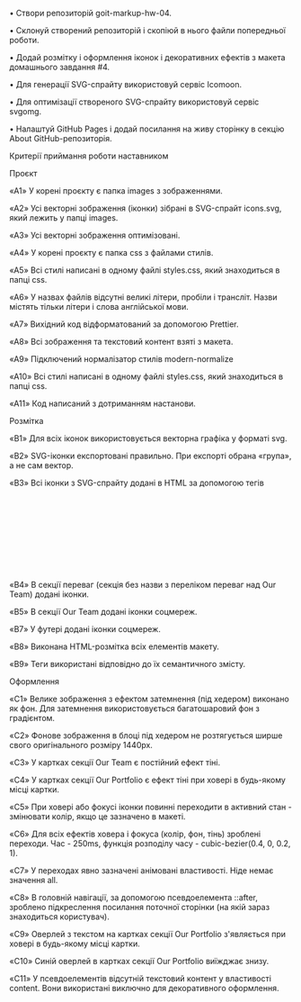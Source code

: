 • Створи репозиторій goit-markup-hw-04.

• Склонуй створений репозиторій і скопіюй в нього файли попередньої роботи.

• Додай розмітку і оформлення іконок і декоративних ефектів з макета домашнього завдання #4.

• Для генерації SVG-спрайту використовуй сервіс Icomoon.

• Для оптимізації створеного SVG-спрайту використовуй сервіс svgomg.

• Налаштуй GitHub Pages і додай посилання на живу сторінку в секцію About GitHub-репозиторія.

Критерії приймання роботи наставником

Проєкт

«A1» У корені проєкту є папка images з зображеннями.

«A2» Усі векторні зображення (іконки) зібрані в SVG-спрайт icons.svg, який лежить у папці images.

«A3» Усі векторні зображення оптимізовані.

«A4» У корені проєкту є папка css з файлами стилів.

«A5» Всі стилі написані в одному файлі styles.css, який знаходиться в папці css.

«A6» У назвах файлів відсутні великі літери, пробіли і трансліт. Назви містять тільки літери і слова англійської мови.

«A7» Вихідний код відформатований за допомогою Prettier.

«A8» Всі зображення та текстовий контент взяті з макета.

«A9» Підключений нормалізатор стилів modern-normalize

«A10» Всі стилі написані в одному файлі styles.css, який знаходиться в папці css.

«A11» Код написаний з дотриманням настанови.

Розмітка

«B1» Для всіх іконок використовується векторна графіка у форматі svg.

«B2» SVG-іконки експортовані правильно. При експорті обрана «група», а не сам вектор.

«B3» Всі іконки з SVG-спрайту додані в HTML за допомогою тегів <svg> і <use>

«B4» В секції переваг (секція без назви з переліком переваг над Our Team) додані іконки.

«B5» В секції Our Team додані іконки соцмереж.

«B7» У футері додані іконки соцмереж.

«B8» Виконана HTML-розмітка всіх елементів макету.

«B9» Теги використані відповідно до їх семантичного змісту.

Оформлення

«C1» Велике зображення з ефектом затемнення (під хедером) виконано як фон. Для затемнення використовується багатошаровий фон з градієнтом.

«C2» Фонове зображення в блоці під хедером не розтягується ширше свого оригінального розміру 1440рх.

«C3» У картках секції Our Team є постійний ефект тіні.

«C4» У картках секції Our Portfolio є ефект тіні при ховері в будь-якому місці картки.

«C5» При ховері або фокусі іконки повинні переходити в активний стан - змінювати колір, якщо це зазначено в макеті.

«C6» Для всіх ефектів ховера і фокуса (колір, фон, тінь) зроблені переходи. Час - 250ms, функція розподілу часу - cubic-bezier(0.4, 0, 0.2, 1).

«C7» У переходах явно зазначені анімовані властивості. Ніде немає значення all.

«C8» В головній навігації, за допомогою псевдоелемента ::after, зроблено підкреслення посилання поточної сторінки (на якій зараз знаходиться користувач).

«C9» Оверлей з текстом на картках секції Our Portfolio з'являється при ховері в будь-якому місці картки.

«C10» Синій оверлей в картках секції Our Portfolio виїжджає знизу.

«C11» У псевдоелементів відсутній текстовий контент у властивості content. Вони використані виключно для декоративного оформлення.
